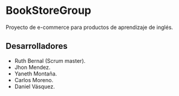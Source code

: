 # BookStoreGroup
Proyecto de e-commerce para productos de aprendizaje de inglés.

## Desarrolladores
- Ruth Bernal (Scrum master).
- Jhon Mendez.
- Yaneth Montaña.
- Carlos Moreno.
- Daniel Vásquez.
